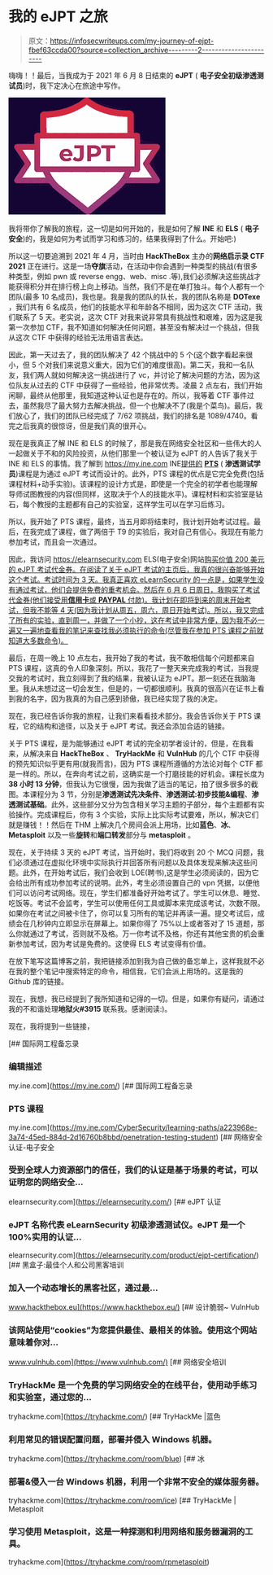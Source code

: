 # 我的 eJPT 之旅

> 原文：<https://infosecwriteups.com/my-journey-of-ejpt-fbef63ccda00?source=collection_archive---------2----------------------->

嗨嗨！！最后，当我成为于 2021 年 6 月 8 日结束的 **eJPT** ( **电子安全初级渗透测试员**)时，我下定决心在旅途中写作。

![](img/dea0f4b19f44f2a5355da153cb5ba395.png)

我将带你了解我的旅程，这一切是如何开始的，我是如何了解 **INE** 和 **ELS** ( **电子安全**)的，我是如何为考试而学习和练习的，结果我得到了什么。开始吧:)

所以这一切要追溯到 2021 年 4 月，当时由 **HackTheBox** 主办的**网络启示录 CTF 2021** 正在进行。这是一场**夺旗**活动，在活动中你会遇到一种类型的挑战(有很多种类型，例如 pwn 或 reverse engg、web、misc .等),我们必须解决这些挑战才能获得积分并在排行榜上向上移动。当然，我们不是在单打独斗。每个人都有一个团队(最多 10 名成员)，我也是。我是我的团队的队长，我的团队名称是 **DOTexe** ，我们共有 6 名成员，他们的技能水平和年龄各不相同，因为这次 CTF 活动，我们联系了 5 天。老实说，这次 CTF 对我来说非常具有挑战性和艰难，因为这是我第一次参加 CTF，我不知道如何解决任何问题，甚至没有解决过一个挑战，但我从这次 CTF 中获得的经验无法用语言表达。

因此，第一天过去了，我的团队解决了 42 个挑战中的 5 个(这个数字看起来很小，但 5 个对我们来说意义重大，因为它们的难度很高)。第二天，我和一名队友，我们两人就如何解决这一挑战进行了 vc，并讨论了解决问题的方法，因为这位队友从过去的 CTF 中获得了一些经验，他非常优秀。凌晨 2 点左右，我们开始闲聊，最终从他那里，我知道这种认证也是存在的。所以，我等着 CTF 事件过去，虽然我尽了最大努力去解决挑战，但一个也解决不了(我是个菜鸟)。最后，我们放心了，我们的团队已经完成了 7/62 项挑战，我们的排名是 1089/4740。看完之后我真的很惊讶，但是我们真的很开心。

现在是我真正了解 INE 和 ELS 的时候了，那是我在网络安全社区和一些伟大的人一起做关于不和的风险投资，从他们那里一个被认证为 eJPT 的人告诉了我关于 INE 和 ELS 的事情。我了解到 https://my.ine.com INE[提供的](https://my.ine.com) [**PTS**](https://my.ine.com/) ( **渗透测试学员**)课程是为通过 eJPT 考试而设计的。此外，PTS 课程的优点是它完全免费(包括课程材料+动手实验)。该课程的设计方式是，即使是一个完全的初学者也能理解导师试图教授的内容(但同样，这取决于个人的技能水平)。课程材料和实验室是钻石，每个教授的主题都有自己的实验室，这样学生可以在学习后练习。

所以，我开始了 PTS 课程，最终，当五月即将结束时，我计划开始考试过程。最后，在我完成了课程，做了两倍于 T9 的实验后，我对自己有信心，我现在有能力参加考试，而且会一次通过。

因此，我访问 https://elearnsecurity.com ELS(电子安全)网站[购买价值 200 美元的 eJPT 考试代金券。在阅读了关于 eJPT 考试的主页后，我真的很兴奋能够开始这个考试。考试时间为 3 天。我真正喜欢 eLearnSecurity 的一点是，如果学生没有通过考试，他们会提供免费的重考机会。然后在 6 月 6 日周日，我购买了考试代金券(他们接受用**信用卡**或 **PAYPAL** 付款)。我计划在即将到来的周末开始考试，但我不能等 4 天(因为我计划从周五，周六，周日开始考试)。所以，我又完成了所有的实验，直到周一，并做了一个小抄，这在考试中非常方便，因为我不必一遍又一遍地查看我的笔记来查找我必须执行的命令(尽管我在参加 PTS 课程之前就知道大多数命令)。](https://elearnsecurity.com/)

最后，在周一晚上 10 点左右，我开始了我的考试，我不敢相信每个问题都来自 PTS 课程，这真的令人印象深刻。所以，我花了一整天来完成我的考试，当我提交我的考试时，我立刻得到了我的结果，我被认证为 eJPT。那一刻还在我脑海里。我从未想过这一切会发生，但是的，一切都很顺利。我真的很高兴在证书上看到我的名字，因为我真的为自己感到骄傲，我已经实现了我的决定。

现在，我已经告诉你我的旅程，让我们来看看技术部分。我会告诉你关于 PTS 课程，它的结构和途径，以及关于 eJPT 考试。我还会添加合适的链接。

关于 PTS 课程，是为能够通过 eJPT 考试的完全初学者设计的，但是，在我看来，从解决来自 **HackTheBox** 、 **TryHackMe** 和 **VulnHub** 的几个 CTF 中获得的预先知识似乎更有用(就我而言)，因为 PTS 课程所遵循的方法论对每个 CTF 都是一样的。所以，在奔向考试之前，这确实是一个打磨技能的好机会。课程长度为**38 小时 13 分钟**，但我认为它很慢，因为我做了适当的笔记，拍了很多很多的截图。本课程分为 3 节，分别是**渗透测试先决条件**、**渗透测试:初步技能&编程**、**渗透测试基础**。此外，这些部分又分为包含相关学习主题的子部分，每个主题都有实验操作。完成课程后，你有 3 个实验，实际上比实际考试要难，所以，解决它们就是赚钱！！然后在 THM 上解决几个房间会派上用场，比如**蓝色**、**冰**、 **Metasploit** 以及一些**旋转**和**端口转发**部分与 **metasploit** 。

现在，关于持续 3 天的 eJPT 考试，当开始时，我们将收到 20 个 MCQ 问题，我们必须通过在虚拟化环境中实际执行并回答所有问题以及具体发现来解决这些问题。此外，在开始考试后，我们会收到 LOE(聘书),这是学生必须阅读的，因为它会给出所有成功参加考试的说明。此外，考生必须设置自己的 vpn 凭据，以便他们可以访问考试网络。现在，学生们都准备好开始考试了。学生可以休息、睡觉、吃饭等。考试不会监考，学生可以使用任何工具或脚本来完成该考试，次数不限。如果你在考试之间被卡住了，你可以复习所有的笔记并再读一遍。提交考试后，成绩会在几秒钟内立即显示在屏幕上。如果你得了 75%以上或者答对了 15 道题，那么你就通过了考试，否则就不及格。万一你考试不及格，你还有其他宝贵的机会重新参加考试，因为考试是免费的。这使得 ELS 考试变得有价值。

在放下笔写这篇博客之前，我把链接添加到我为自己做的备忘单上，这样我就不必在我的整个笔记中搜索特定的命令，相信我，它们会派上用场的。这是我的 Github 库的链接。

现在，我想，我已经提到了我所知道和记得的一切。但是，如果你有疑问，请通过我的不和谐处理**地狱火#3915** 联系我。感谢阅读:)。

现在，我将提到一些链接，

 [## 国际网工程备忘录

### 编辑描述

my.ine.com](https://my.ine.com/)  [## 国际网工程备忘录

### PTS 课程

my.ine.com](https://my.ine.com/CyberSecurity/learning-paths/a223968e-3a74-45ed-884d-2d16760b8bbd/penetration-testing-student) [](https://elearnsecurity.com/) [## 网络安全认证-电子安全

### 受到全球人力资源部门的信任，我们的认证是基于场景的考试，可以证明您的网络安全…

elearnsecurity.com](https://elearnsecurity.com/) [](https://elearnsecurity.com/product/ejpt-certification/) [## eJPT 认证

### eJPT 名称代表 eLearnSecurity 初级渗透测试仪。eJPT 是一个 100%实用的认证…

elearnsecurity.com](https://elearnsecurity.com/product/ejpt-certification/) [](https://www.hackthebox.eu/) [## 黑盒子:最佳个人和公司黑客培训

### 加入一个动态增长的黑客社区，通过最…

www.hackthebox.eu](https://www.hackthebox.eu/) [](https://www.vulnhub.com/) [## 设计脆弱~ VulnHub

### 该网站使用“cookies”为您提供最佳、最相关的体验。使用这个网站意味着你对…

www.vulnhub.com](https://www.vulnhub.com/) [](https://tryhackme.com/) [## 网络安全培训

### TryHackMe 是一个免费的学习网络安全的在线平台，使用动手练习和实验室，通过您的…

tryhackme.com](https://tryhackme.com/) [](https://tryhackme.com/room/blue) [## TryHackMe |蓝色

### 利用常见的错误配置问题，部署并侵入 Windows 机器。

tryhackme.com](https://tryhackme.com/room/blue) [](https://tryhackme.com/room/ice) [## 冰

### 部署&侵入一台 Windows 机器，利用一个非常不安全的媒体服务器。

tryhackme.com](https://tryhackme.com/room/ice) [](https://tryhackme.com/room/rpmetasploit) [## TryHackMe | Metasploit

### 学习使用 Metasploit，这是一种探测和利用网络和服务器漏洞的工具。

tryhackme.com](https://tryhackme.com/room/rpmetasploit)